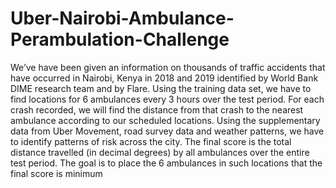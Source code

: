 # Uber-Nairobi-Ambulance-Perambulation-Challenge
We’ve have been given an information on thousands of traffic accidents that have occurred in Nairobi, Kenya in 2018 and 2019 identified by World Bank DIME research team and by Flare.  Using the training data set, we have to find locations for 6 ambulances every 3 hours over the test period. For each crash recorded, we will find the distance from that crash to the nearest ambulance according to our scheduled locations.   Using the supplementary data from Uber Movement, road survey data and weather patterns, we have to identify patterns of risk across the city.  The final score is the total distance travelled (in decimal degrees) by all ambulances over the entire test period.  The goal is to place the 6 ambulances in such locations that the final score is minimum
